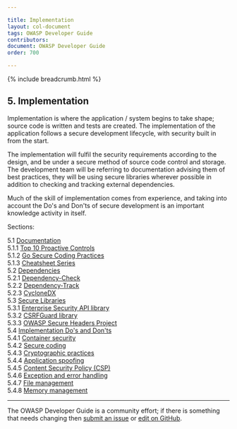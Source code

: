 ```yaml
---

title: Implementation
layout: col-document
tags: OWASP Developer Guide
contributors:
document: OWASP Developer Guide
order: 700

---
```


{% include breadcrumb.html %}

## 5. Implementation

Implementation is where the application / system begins to take shape; source code is written and tests are created.
The implementation of the application follows a secure development lifecycle, with security built in from the start.

The implementation will fulfil the security requirements according to the design,
and be under a secure method of source code control and storage.
The development team will be referring to documentation advising them of best practices,
they will be using secure libraries wherever possible in addition to checking and tracking external dependencies.

Much of the skill of implementation comes from experience, and taking into account the Do's and Don'ts
of secure development is an important knowledge activity in itself.

Sections:

5.1 [Documentation](01-documentation/toc.md)  
5.1.1 [Top 10 Proactive Controls](01-documentation/01-proactive-controls.md)  
5.1.2 [Go Secure Coding Practices](01-documentation/02-go-scp.md)  
5.1.3 [Cheatsheet Series](01-documentation/03-cheatsheets.md)  
5.2 [Dependencies](02-dependencies/toc.md)  
5.2.1 [Dependency-Check](02-dependencies/01-dependency-check.md)  
5.2.2 [Dependency-Track](02-dependencies/02-dependency-track.md)  
5.2.3 [CycloneDX](02-dependencies/03-cyclonedx.md)  
5.3 [Secure Libraries](03-secure-libraries/toc.md)  
5.3.1 [Enterprise Security API library](03-secure-libraries/01-esapi.md)  
5.3.2 [CSRFGuard library](03-secure-libraries/02-csrf-guard.md)  
5.3.3 [OWASP Secure Headers Project](03-secure-libraries/03-secure-headers.md)  
5.4 [Implementation Do's and Don'ts](04-dos-donts/toc.md)  
5.4.1 [Container security](04-dos-donts/01-container-security.md)  
5.4.2 [Secure coding](04-dos-donts/02-secure-coding.md)  
5.4.3 [Cryptographic practices](04-dos-donts/03-cryptographic-practices.md)  
5.4.4 [Application spoofing](04-dos-donts/04-application-spoofing.md)  
5.4.5 [Content Security Policy (CSP)](04-dos-donts/05-content-security-policy.md)  
5.4.6 [Exception and error handling](04-dos-donts/06-exception-error-handling.md)  
5.4.7 [File management](04-dos-donts/07-file-management.md)  
5.4.8 [Memory management](04-dos-donts/08-memory-management.md)  

----

The OWASP Developer Guide is a community effort; if there is something that needs changing
then [submit an issue][issue0700] or [edit on GitHub][edit0700].

[issue0700]: https://github.com/OWASP/www-project-developer-guide/issues/new?labels=enhancement&template=request.md&title=Update:%2007-implementation/00-toc
[edit0700]: https://github.com/OWASP/www-project-developer-guide/blob/main/draft/07-implementation/00-toc.md
